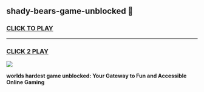 
## shady-bears-game-unblocked 👋
<h3>
<a href="https://premium.freeplayer.one?title=shady-bears-game-unblocked&ref=14F">CLICK TO PLAY</a></h3>
<hr>

<h3>
<a href="https://premium.freeplayer.one?title=shady-bears-game-unblocked&ref=14F">CLICK 2 PLAY</a>
  
</h3>

<a href="https://premium.freeplayer.one?title=shady-bears-game-unblocked&ref=12F/"><img src="https://clearcache.store/games.png"></a>


**worlds hardest game unblocked: Your Gateway to Fun and Accessible Online Gaming**
